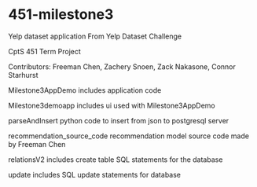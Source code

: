# 451-milestone3
Yelp dataset application
From Yelp Dataset Challenge

CptS 451 Term Project

Contributors: Freeman Chen, Zachery Snoen, Zack Nakasone, Connor Starhurst

Milestone3AppDemo includes application code

Milestone3demoapp includes ui used with Milestone3AppDemo

parseAndInsert python code to insert from json to postgresql server

recommendation_source_code recommendation model source code made by Freeman Chen

relationsV2 includes create table SQL statements for the database

update includes SQL update statements for database
